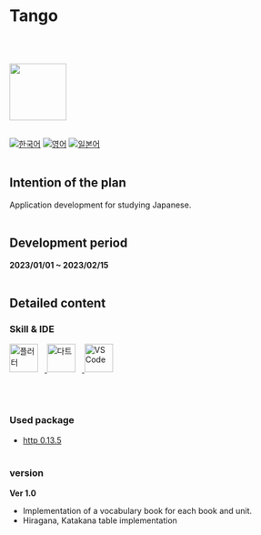 # Tango
<br><br>

<img src="https://i.ibb.co/CPZbp2y/upscale-tango-removebg.png" width="100" height="100">
<br><br>


[![한국어](https://img.shields.io/badge/Language-Korean-blueviolet?style=for-the-badge)](README.md)&nbsp;[![영어](https://img.shields.io/badge/Language-English-blueviolet?style=for-the-badge)](README.en-US.md)&nbsp;[![일본어](https://img.shields.io/badge/Language-Japanese-blueviolet?style=for-the-badge)](README.ja-JP.md)
<br><br>


## Intention of the plan
Application development for studying Japanese.
<br><br>

## Development period
**2023/01/01 ~ 2023/02/15**
<br><br>

## Detailed content
### Skill & IDE
<a href="https://flutter.dev" target="_blank" rel="noreferrer">
<img src="https://www.vectorlogo.zone/logos/flutterio/flutterio-icon.svg"alt="플러터" title="플러터" width="50"/></a>&nbsp;&nbsp;&nbsp;<a href="https://dart.dev" target="_blank" rel="noreferrer">
<img src="https://www.vectorlogo.zone/logos/dartlang/dartlang-icon.svg"alt="다트" title="다트" width="50"/></a>&nbsp;&nbsp;&nbsp;<a href="https://dart.dev" target="_blank" rel="noreferrer">
<img src="https://cdn.jsdelivr.net/gh/devicons/devicon/icons/vscode/vscode-original.svg"alt="VS Code" title="Visual Studio Code" width="50"/></a>

<br><br>


### Used package
- [http 0.13.5](https://pub.dev/packages/http)
<br><br>

### version
**Ver 1.0**
- Implementation of a vocabulary book for each book and unit.
- Hiragana, Katakana table implementation
<br><br>